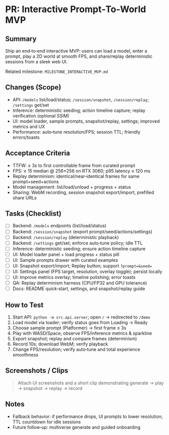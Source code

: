 # PR: Interactive Prompt‑To‑World MVP

## Summary
Ship an end‑to‑end interactive MVP: users can load a model, enter a prompt, play a 2D world at smooth FPS, and share/replay deterministic sessions from a sleek web UI.

Related milestone: `MILESTONE_INTERACTIVE_MVP.md`

## Changes (Scope)
- API: `/models` list/load/status; `/session/snapshot`, `/session/replay`; `/settings` get/set
- Inference: deterministic seeding; action timeline capture; replay verification (optional SSIM)
- UI: model loader, sample prompts, snapshot/replay, settings; improved metrics and UX
- Performance: auto‑tune resolution/FPS; session TTL; friendly errors/toasts

## Acceptance Criteria
- TTFW: ≤ 3s to first controllable frame from curated prompt
- FPS: ≥ 15 median @ 256×256 on RTX 3060; p95 latency ≤ 120 ms
- Replay determinism: identical/near‑identical frames for same prompt+seed+actions
- Model management: list/load/unload + progress + status
- Sharing: WebM recording, session snapshot export/import, prefilled share URLs

## Tasks (Checklist)
- [ ] Backend: `/models` endpoints (list/load/status)
- [ ] Backend: `/session/snapshot` (export prompt/seed/actions/settings)
- [ ] Backend: `/session/replay` (deterministic playback)
- [ ] Backend: `/settings` get/set; enforce auto‑tune policy; idle TTL
- [ ] Inference: deterministic seeding; ensure action timeline capture
- [ ] UI: Model loader panel + load progress + status pill
- [ ] UI: Sample prompts drawer with curated examples
- [ ] UI: Snapshot export/import; Replay button; support `?prompt=&seed=`
- [ ] UI: Settings panel (FPS target, resolution, overlay toggle); persist locally
- [ ] UI: Improve metrics overlay; timeline polishing; error toasts
- [ ] QA: Replay determinism harness (CPU/FP32 and GPU tolerance)
- [ ] Docs: README quick‑start, settings, and snapshot/replay guide

## How to Test
1. Start API: `python -m src.api.server`; open `/` → redirected to `/demo`
2. Load model via loader; verify status goes from Loading → Ready
3. Choose sample prompt (Platformer) → first frame ≤ 3s
4. Play with WASD/Space; observe FPS/inference metrics & sparkline
5. Export snapshot; replay and compare frames (determinism)
6. Record 10s; download WebM; verify playback
7. Change FPS/resolution; verify auto‑tune and total experience smoothness

## Screenshots / Clips
> Attach UI screenshots and a short clip demonstrating generate → play → snapshot → replay → record

## Notes
- Fallback behavior: if performance drops, UI prompts to lower resolution; TTL countdown for idle sessions
- Future follow‑up: multiverse generate and guided onboarding

